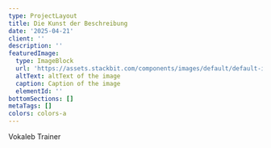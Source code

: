 ```yaml
---
type: ProjectLayout
title: Die Kunst der Beschreibung
date: '2025-04-21'
client: ''
description: ''
featuredImage:
  type: ImageBlock
  url: 'https://assets.stackbit.com/components/images/default/default-image.png'
  altText: altText of the image
  caption: Caption of the image
  elementId: ''
bottomSections: []
metaTags: []
colors: colors-a
---
```

Vokaleb Trainer

